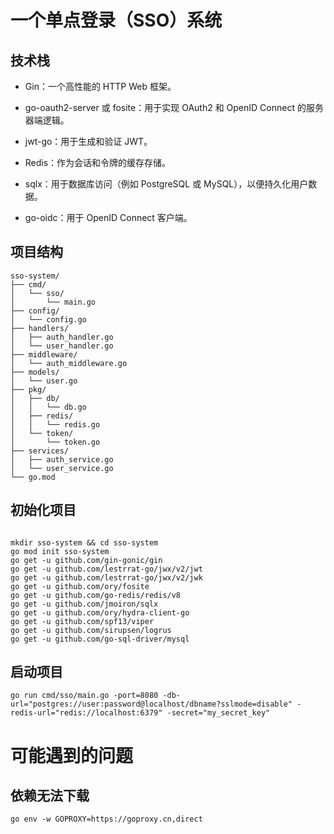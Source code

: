 # 一个单点登录（SSO）系统

## 技术栈

- Gin：一个高性能的 HTTP Web 框架。

- go-oauth2-server 或 fosite：用于实现 OAuth2 和 OpenID Connect 的服务器端逻辑。

- jwt-go：用于生成和验证 JWT。

- Redis：作为会话和令牌的缓存存储。

- sqlx：用于数据库访问（例如 PostgreSQL 或 MySQL），以便持久化用户数据。

- go-oidc：用于 OpenID Connect 客户端。

## 项目结构

```
sso-system/
├── cmd/
│   └── sso/
│       └── main.go
├── config/
│   └── config.go
├── handlers/
│   ├── auth_handler.go
│   └── user_handler.go
├── middleware/
│   └── auth_middleware.go
├── models/
│   └── user.go
├── pkg/
│   ├── db/
│   │   └── db.go
│   ├── redis/
│   │   └── redis.go
│   └── token/
│       └── token.go
├── services/
│   ├── auth_service.go
│   └── user_service.go
└── go.mod

```

## 初始化项目

```shell

mkdir sso-system && cd sso-system
go mod init sso-system
go get -u github.com/gin-gonic/gin
go get -u github.com/lestrrat-go/jwx/v2/jwt
go get -u github.com/lestrrat-go/jwx/v2/jwk
go get -u github.com/ory/fosite
go get -u github.com/go-redis/redis/v8
go get -u github.com/jmoiron/sqlx
go get -u github.com/ory/hydra-client-go
go get -u github.com/spf13/viper
go get -u github.com/sirupsen/logrus
go get -u github.com/go-sql-driver/mysql

```

## 启动项目

```shell
go run cmd/sso/main.go -port=8080 -db-url="postgres://user:password@localhost/dbname?sslmode=disable" -redis-url="redis://localhost:6379" -secret="my_secret_key"
```

# 可能遇到的问题

## 依赖无法下载

```shell
go env -w GOPROXY=https://goproxy.cn,direct
```

